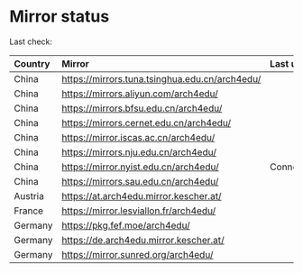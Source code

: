 <script src="./time.js"></script>
# Mirror status
Last check: <script type="text/javascript">localize(1740604869.864066);</script>

|Country|Mirror|Last update|
|:------|:-----|:----------|
|China|https://mirrors.tuna.tsinghua.edu.cn/arch4edu/|<script type="text/javascript">localize(1740595346);</script>|
|China|https://mirrors.aliyun.com/arch4edu/|<script type="text/javascript">localize(1740552205);</script>|
|China|https://mirrors.bfsu.edu.cn/arch4edu/|<script type="text/javascript">localize(1740552205);</script>|
|China|https://mirrors.cernet.edu.cn/arch4edu/|<script type="text/javascript">localize(1740552205);</script>|
|China|https://mirror.iscas.ac.cn/arch4edu/|<script type="text/javascript">localize(1740552205);</script>|
|China|https://mirrors.nju.edu.cn/arch4edu/|<script type="text/javascript">localize(1740552205);</script>|
|China|https://mirror.nyist.edu.cn/arch4edu/|ConnectionError|
|China|https://mirrors.sau.edu.cn/arch4edu/|<script type="text/javascript">localize(1731653531);</script>|
|Austria|https://at.arch4edu.mirror.kescher.at/|<script type="text/javascript">localize(1740552205);</script>|
|France|https://mirror.lesviallon.fr/arch4edu/|<script type="text/javascript">localize(1740552205);</script>|
|Germany|https://pkg.fef.moe/arch4edu/|<script type="text/javascript">localize(1740552205);</script>|
|Germany|https://de.arch4edu.mirror.kescher.at/|<script type="text/javascript">localize(1740552205);</script>|
|Germany|https://mirror.sunred.org/arch4edu/|<script type="text/javascript">localize(1740552205);</script>|

<script src="./tablefilter/tablefilter.js"></script>
<script src="./table.js"></script>